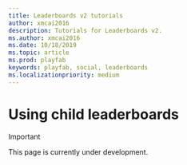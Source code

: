 ```yaml
---
title: Leaderboards v2 tutorials
author: xmcai2016
description: Tutorials for Leaderboards v2.
ms.author: xmcai2016
ms.date: 10/18/2019
ms.topic: article
ms.prod: playfab
keywords: playfab, social, leaderboards
ms.localizationpriority: medium
---
```


# Using child leaderboards

> [!IMPORTANT]
> This page is currently under development.
> 